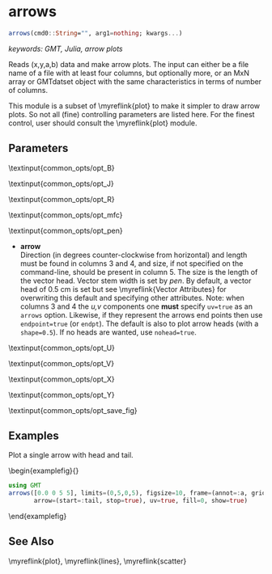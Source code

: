 # arrows

```julia
arrows(cmd0::String="", arg1=nothing; kwargs...)
```

*keywords: GMT, Julia, arrow plots*

Reads (x,y,a,b) data and make arrow plots. The input can either be a file name of a file with at least
four columns, but optionally more, or an MxN array or GMTdatset object with the same characteristics in
terms of number of columns.

This module is a subset of \myreflink{plot} to make it simpler to draw arrow plots. So not all (fine)
controlling parameters are listed here. For the finest control, user should consult the \myreflink{plot} module.

Parameters
----------

\textinput{common_opts/opt_B}

\textinput{common_opts/opt_J}

\textinput{common_opts/opt_R}

\textinput{common_opts/opt_mfc}

\textinput{common_opts/opt_pen}

- **arrow**\
   Direction (in degrees counter-clockwise from horizontal) and length must be found in columns 3 and 4,
   and size, if not specified on the command-line, should be present in column 5. The size is the length of
   the vector head. Vector stem width is set by *pen*. By default, a vector head of 0.5 cm is set but see
   \myreflink{Vector Attributes} for overwriting this default and specifying other attributes. Note: when
   columns 3 and 4 the *u,v* components one **must** specify `uv=true` as an `arrows` option. Likewise, if
   they represent the arrows end points then use `endpoint=true` (or `endpt`). The default is also to plot
   arrow heads (with a `shape=0.5`). If no heads are wanted, use `nohead=true`.

\textinput{common_opts/opt_U}

\textinput{common_opts/opt_V}

\textinput{common_opts/opt_X}

\textinput{common_opts/opt_Y}

\textinput{common_opts/opt_save_fig}

Examples
--------

Plot a single arrow with head and tail.

\begin{examplefig}{}
```julia
using GMT
arrows([0.0 0 5 5], limits=(0,5,0,5), figsize=10, frame=(annot=:a, grid=1),
       arrow=(start=:tail, stop=true), uv=true, fill=0, show=true)
```
\end{examplefig}


See Also
--------

\myreflink{plot}, \myreflink{lines}, \myreflink{scatter}